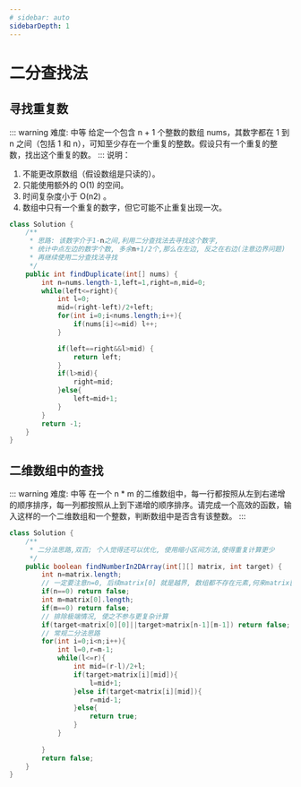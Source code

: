 ```yaml
---
# sidebar: auto
sidebarDepth: 1
---
```

# 二分查找法
## 寻找重复数
::: warning 难度: 中等
给定一个包含 n + 1 个整数的数组 nums，其数字都在 1 到 n 之间（包括 1 和 n），可知至少存在一个重复的整数。假设只有一个重复的整数，找出这个重复的数。
:::
说明：
1. 不能更改原数组（假设数组是只读的）。 
2. 只能使用额外的 O(1) 的空间。
3. 时间复杂度小于 O(n2) 。
4. 数组中只有一个重复的数字，但它可能不止重复出现一次。

```java
class Solution {
    /**
     * 思路: 该数字介于1-n之间,利用二分查找法去寻找这个数字,
     * 统计中点左边的数字个数, 多余n+1/2个,那么在左边, 反之在右边(注意边界问题)
     * 再继续使用二分查找法寻找
     */
    public int findDuplicate(int[] nums) {
        int n=nums.length-1,left=1,right=n,mid=0;
        while(left<=right){
            int l=0;
            mid=(right-left)/2+left;
            for(int i=0;i<nums.length;i++){
                if(nums[i]<=mid) l++;
            }

            if(left==right&&l>mid) {
                return left;
            }
            if(l>mid){
                right=mid;
            }else{
                left=mid+1;
            }
        }
        return -1;
    }
}
``` 
## 二维数组中的查找
::: warning 难度: 中等
在一个 n * m 的二维数组中，每一行都按照从左到右递增的顺序排序，每一列都按照从上到下递增的顺序排序。请完成一个高效的函数，输入这样的一个二维数组和一个整数，判断数组中是否含有该整数。
:::

```java
class Solution {
    /**
     * 二分法思路,双百; 个人觉得还可以优化, 使用缩小区间方法,使得重复计算更少
     */
    public boolean findNumberIn2DArray(int[][] matrix, int target) {
        int n=matrix.length;
        // 一定要注意n=0, 后续matrix[0] 就是越界, 数组都不存在元素,何来matrix[0];
        if(n==0) return false;
        int m=matrix[0].length;
        if(m==0) return false;
        // 排除极端情况, 使之不参与更复杂计算
        if(target<matrix[0][0]||target>matrix[n-1][m-1]) return false;
        // 常规二分法思路
        for(int i=0;i<n;i++){
            int l=0,r=m-1;
            while(l<=r){
                int mid=(r-l)/2+l;
                if(target>matrix[i][mid]){
                    l=mid+1;
                }else if(target<matrix[i][mid]){
                    r=mid-1;
                }else{
                    return true;
                }
            }
           
        }
        return false;
    }
}
```
 
 